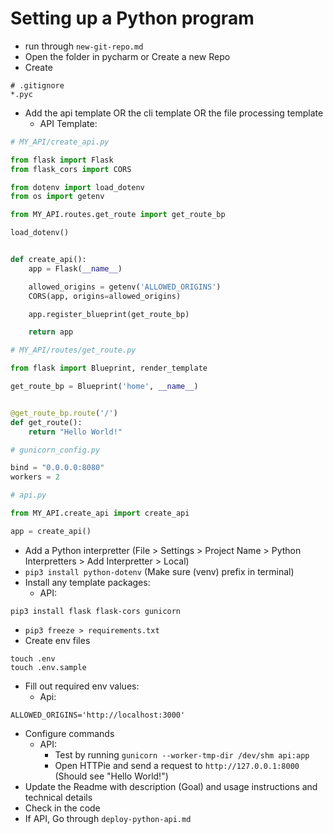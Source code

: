 # Setting up a Python program
* run through `new-git-repo.md`
* Open the folder in pycharm or Create a new Repo
* Create
```shell
# .gitignore
*.pyc 
```
* Add the api template OR the cli template OR the file processing template
  * API Template:
```python
# MY_API/create_api.py

from flask import Flask
from flask_cors import CORS

from dotenv import load_dotenv
from os import getenv

from MY_API.routes.get_route import get_route_bp

load_dotenv()


def create_api():
    app = Flask(__name__)

    allowed_origins = getenv('ALLOWED_ORIGINS')
    CORS(app, origins=allowed_origins)

    app.register_blueprint(get_route_bp)

    return app

```
```python
# MY_API/routes/get_route.py

from flask import Blueprint, render_template

get_route_bp = Blueprint('home', __name__)


@get_route_bp.route('/')
def get_route():
    return "Hello World!"
```
```python
# gunicorn_config.py

bind = "0.0.0.0:8080"
workers = 2
```
```python
# api.py

from MY_API.create_api import create_api

app = create_api()

```
* Add a Python interpretter (File > Settings > Project Name > Python Interpretters > Add Interpretter > Local)
* `pip3 install python-dotenv` (Make sure (venv) prefix in terminal)
* Install any template packages:
  * API:
```shell
pip3 install flask flask-cors gunicorn
```
* `pip3 freeze > requirements.txt`
* Create env files
```shell
touch .env
touch .env.sample
```
* Fill out required env values:
  * Api:
```shell
ALLOWED_ORIGINS='http://localhost:3000'
```
* Configure commands
  * API:
    * Test by running `gunicorn --worker-tmp-dir /dev/shm api:app`
    * Open HTTPie and send a request to `http://127.0.0.1:8000` (Should see "Hello World!")
* Update the Readme with description (Goal) and usage instructions and technical details
* Check in the code
* If API, Go through `deploy-python-api.md`